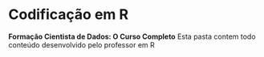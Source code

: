 # Codificação em R
__Formação Cientista de Dados: O Curso Completo__
Esta pasta contem todo conteúdo desenvolvido pelo professor em R
